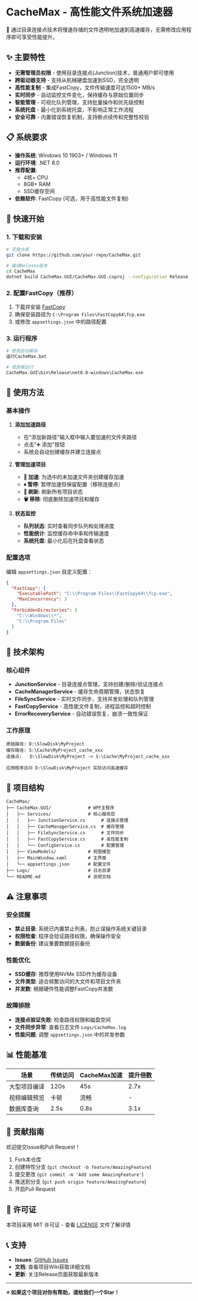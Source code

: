 # CacheMax - 高性能文件系统加速器

🚀 通过目录连接点技术将慢速存储的文件透明地加速到高速缓存，无需修改应用程序即可享受性能提升。

## ✨ 主要特性

- **无需管理员权限** - 使用目录连接点(Junction)技术，普通用户即可使用
- **跨驱动器支持** - 支持从机械硬盘加速到SSD，完全透明
- **高性能复制** - 集成FastCopy，文件传输速度可达1500+ MB/s
- **实时同步** - 自动监控文件变化，保持缓存与原始位置同步
- **智能管理** - 可视化队列管理，支持批量操作和优先级控制
- **系统托盘** - 最小化到系统托盘，不影响正常工作流程
- **安全可靠** - 内置错误恢复机制，支持断点续传和完整性校验

## 📋 系统要求

- **操作系统**: Windows 10 1903+ / Windows 11
- **运行环境**: .NET 8.0
- **推荐配置**:
  - 4核+ CPU
  - 8GB+ RAM
  - SSD缓存空间
- **依赖软件**: FastCopy (可选，用于高性能文件复制)

## 🚀 快速开始

### 1. 下载和安装

```bash
# 克隆仓库
git clone https://github.com/your-repo/CacheMax.git

# 编译Release版本
cd CacheMax
dotnet build CacheMax.GUI/CacheMax.GUI.csproj --configuration Release
```

### 2. 配置FastCopy（推荐）

1. 下载并安装 [FastCopy](http://ipmsg.org/tools/fastcopy.html.en)
2. 确保安装路径为 `C:\Program Files\FastCopy64\fcp.exe`
3. 或修改 `appsettings.json` 中的路径配置

### 3. 运行程序

```bash
# 使用启动脚本
运行CacheMax.bat

# 或直接运行
CacheMax.GUI\bin\Release\net8.0-windows\CacheMax.exe
```

## 🎯 使用方法

### 基本操作

1. **添加加速路径**
   - 在"添加新路径"输入框中输入要加速的文件夹路径
   - 点击"➕ 添加"按钮
   - 系统会自动创建缓存并建立连接点

2. **管理加速项目**
   - **🚀 加速**: 为选中的未加速文件夹创建缓存加速
   - **⏸ 暂停**: 暂停加速但保留配置（移除连接点）
   - **🔄 刷新**: 刷新所有项目状态
   - **🗑 移除**: 彻底删除加速项目和缓存

3. **状态监控**
   - **队列状态**: 实时查看同步队列和处理进度
   - **性能统计**: 监控缓存命中率和传输速度
   - **系统托盘**: 最小化后在托盘查看状态

### 配置选项

编辑 `appsettings.json` 自定义配置：

```json
{
  "FastCopy": {
    "ExecutablePath": "C:\\Program Files\\FastCopy64\\fcp.exe",
    "MaxConcurrency": 3
  },
  "ForbiddenDirectories": [
    "C:\\Windows\\*",
    "C:\\Program Files"
  ]
}
```

## 🔧 技术架构

### 核心组件

- **JunctionService** - 目录连接点管理，支持创建/删除/验证连接点
- **CacheManagerService** - 缓存生命周期管理，状态恢复
- **FileSyncService** - 实时文件同步，支持并发处理和队列管理
- **FastCopyService** - 高性能文件复制，进程监控和超时控制
- **ErrorRecoveryService** - 自动错误恢复，崩溃一致性保证

### 工作原理

```
原始路径: D:\SlowDisk\MyProject
缓存路径: S:\Cache\MyProject_cache_xxx
连接点:   D:\SlowDisk\MyProject -> S:\Cache\MyProject_cache_xxx

应用程序访问 D:\SlowDisk\MyProject 实际访问高速缓存
```

## 📁 项目结构

```
CacheMax/
├── CacheMax.GUI/              # WPF主程序
│   ├── Services/              # 核心服务层
│   │   ├── JunctionService.cs      # 连接点管理
│   │   ├── CacheManagerService.cs  # 缓存管理
│   │   ├── FileSyncService.cs      # 文件同步
│   │   ├── FastCopyService.cs      # 高性能复制
│   │   └── ConfigService.cs        # 配置管理
│   ├── ViewModels/            # 视图模型
│   ├── MainWindow.xaml        # 主界面
│   └── appsettings.json       # 配置文件
├── Logs/                      # 日志目录
└── README.md                  # 说明文档
```

## ⚠️ 注意事项

### 安全提醒

- **禁止目录**: 系统已内置禁止列表，防止误操作系统关键目录
- **权限检查**: 程序会验证路径权限，确保操作安全
- **数据备份**: 建议重要数据提前备份

### 性能优化

- **SSD缓存**: 推荐使用NVMe SSD作为缓存设备
- **文件类型**: 适合频繁访问的大文件和项目文件夹
- **并发数**: 根据硬件性能调整FastCopy并发数

### 故障排除

- **连接点验证失败**: 检查路径权限和磁盘空间
- **文件同步异常**: 查看日志文件 `Logs/CacheMax.log`
- **性能问题**: 调整 `appsettings.json` 中的并发参数

## 📊 性能基准

| 场景 | 传统访问 | CacheMax加速 | 提升倍数 |
|------|----------|-------------|----------|
| 大型项目编译 | 120s | 45s | 2.7x |
| 视频编辑预览 | 卡顿 | 流畅 | - |
| 数据库查询 | 2.5s | 0.8s | 3.1x |

## 🤝 贡献指南

欢迎提交Issue和Pull Request！

1. Fork本仓库
2. 创建特性分支 (`git checkout -b feature/AmazingFeature`)
3. 提交更改 (`git commit -m 'Add some AmazingFeature'`)
4. 推送到分支 (`git push origin feature/AmazingFeature`)
5. 开启Pull Request

## 📄 许可证

本项目采用 MIT 许可证 - 查看 [LICENSE](LICENSE) 文件了解详情

## 📞 支持

- **Issues**: [GitHub Issues](https://github.com/your-repo/CacheMax/issues)
- **文档**: 查看项目Wiki获取详细文档
- **更新**: 关注Release页面获取最新版本

---

**⭐ 如果这个项目对你有帮助，请给我们一个Star！**